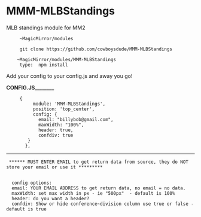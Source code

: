 # MMM-MLBStandings
MLB standings module for MM2

         ~MagicMirror/modules

         git clone https://github.com/cowboysdude/MMM-MLBStandings

        ~MagicMirror/modules/MMM-MLBStandings
         type:  npm install

Add your config to your config.js and away you go!

______________CONFIG.JS______________________

         {
			  module: 'MMM-MLBStandings',
			  position: 'top_center',
			  config: {			      
				email: "billybob@gmail.com",
				maxWidth: "100%", 
				header: true,
				confdiv: true
			}
		   },
 ___________________________________________
     ****** MUST ENTER EMAIL to get return data from source, they do NOT store your email or use it *********
     
      
      config options:
      email: YOUR EMAIL ADDRESS to get return data, no email = no data.
      maxWidth: set max width in px - ie "500px"  - default is 100%
      header: do you want a header? 
      confdiv: Show or hide conference~division column use true or false - default is true
      
      
 
	  
	  

